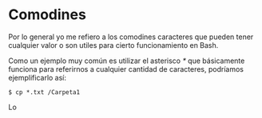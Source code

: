 # Comodines

Por lo general yo me refiero a los comodines caracteres que pueden tener cualquier valor o son utiles para cierto funcionamiento en Bash.

Como un ejemplo muy común es utilizar el asterisco *\** que básicamente funciona para referirnos a cualquier cantidad de caracteres, podríamos ejemplificarlo así:

    $ cp *.txt /Carpeta1

Lo 